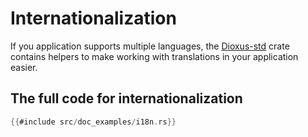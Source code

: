 # Internationalization

If you application supports multiple languages, the [Dioxus-std](https://github.com/DioxusLabs/dioxus-std) crate contains helpers to make working with translations in your application easier.

## The full code for internationalization

```rust
{{#include src/doc_examples/i18n.rs}}
```